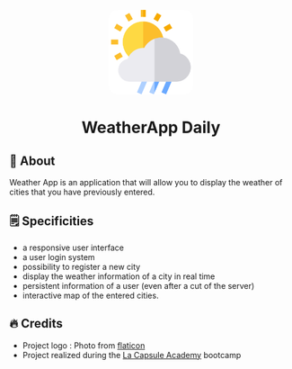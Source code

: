 <p align="center">
  <a href="" rel="noopener">
 <img src="assets/rainy-day.png" alt="Project logo" style='height:150px; width:150px; border-radius:15px'></a>
</p>
<h1 align="center">WeatherApp Daily</h1>


## :newspaper: About <a name = "about"></a>

Weather App is an application that will allow you to display the weather of cities that you have previously entered.

## :spiral_notepad: Specificities <a name = "getting_started"></a>

- a responsive user interface
- a user login system
- possibility to register a new city
- display the weather information of a city in real time
- persistent information of a user (even after a cut of the server)
- interactive map of the entered cities.

## :fire: Credits <a name = "credits"></a>

- Project logo : Photo from <a href="https://www.flaticon.com/premium-icon/rainy-day_3093390?term=weather&page=1&position=6&page=1&position=6&related_id=3093390&origin=search">flaticon</a>
- Project realized during the <a href="https://www.lacapsule.academy/">La Capsule Academy</a> bootcamp



  
  
  


